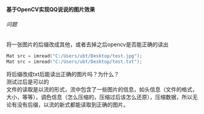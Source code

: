 #### 基于OpenCV实现QQ说说的图片效果
###### 问题
将一张图片的后缀改成其他，或者去掉之后opencv是否能正确的读出
```c++
Mat src = imread("C:/Users/ubt/Desktop/test.jpg");
Mat src = imread("C:/Users/ubt/Desktop/test.txt");
```
将后缀改成txt后能读出正确的图片吗？为什么？</br>
测试过后是可以的</br>
文件的读取是以流的形式，流中包含了一些图片的信息，如头信息（文件的格式，大小，等等），调色信息（怎么压缩的，压缩过后该怎么还原），压缩数据，所以无论有没有后缀，以流的新式都能读取到正确的图片。</br>
